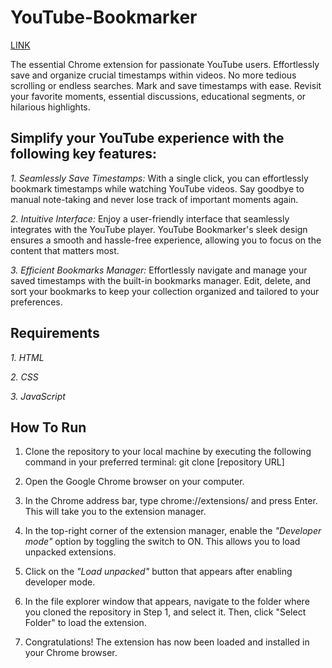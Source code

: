 # YouTube-Bookmarker 
[LINK](https://chrome.google.com/webstore/detail/youtube-bookmarker/gecpckkekhhlgnkccealoapikeodamkl)

The essential Chrome extension for passionate YouTube users. Effortlessly save and organize crucial timestamps within videos. No more tedious scrolling or endless searches. Mark and save timestamps with ease. Revisit your favorite moments, essential discussions, educational segments, or hilarious highlights.

## Simplify your YouTube experience with the following key features:

*1.* *Seamlessly Save Timestamps:* With a single click, you can effortlessly bookmark timestamps while watching YouTube videos. Say goodbye to manual note-taking and never lose track of important moments again.

*2.* *Intuitive Interface:* Enjoy a user-friendly interface that seamlessly integrates with the YouTube player. YouTube Bookmarker's sleek design ensures a smooth and hassle-free experience, allowing you to focus on the content that matters most.

*3.* *Efficient Bookmarks Manager:* Effortlessly navigate and manage your saved timestamps with the built-in bookmarks manager. Edit, delete, and sort your bookmarks to keep your collection organized and tailored to your preferences.

## Requirements
*1. HTML*

*2. CSS*

*3. JavaScript*

## How To Run
1. Clone the repository to your local machine by executing the following command in your preferred terminal:
  git clone [repository URL]

2. Open the Google Chrome browser on your computer.

3. In the Chrome address bar, type chrome://extensions/ and press Enter. This will take you to the extension manager.

4. In the top-right corner of the extension manager, enable the *"Developer mode"* option by toggling the switch to ON. This allows you to load unpacked extensions.

5. Click on the *"Load unpacked"* button that appears after enabling developer mode.

6. In the file explorer window that appears, navigate to the folder where you cloned the repository in Step 1, and select it. Then, click "Select Folder" to load the extension.

7. Congratulations! The extension has now been loaded and installed in your Chrome browser.
